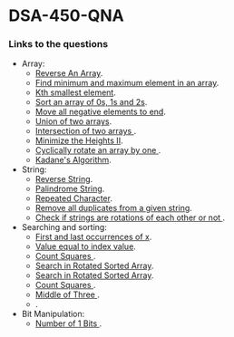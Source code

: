 # DSA-450-QNA

### Links to the questions
  - Array:
    - [Reverse An Array](https://practice.geeksforgeeks.org/problems/reverse-an-array/1).
    - [Find minimum and maximum element in an array](https://practice.geeksforgeeks.org/problems/find-minimum-and-maximum-element-in-an-array4428).
    - [Kth smallest element](https://practice.geeksforgeeks.org/problems/kth-smallest-element5635).
    - [Sort an array of 0s, 1s and 2s](https://practice.geeksforgeeks.org/problems/sort-an-array-of-0s-1s-and-2s4231).
    - [Move all negative elements to end](https://www.geeksforgeeks.org/move-negative-numbers-beginning-positive-end-constant-extra-space/). 
    - [Union of two arrays](https://practice.geeksforgeeks.org/problems/union-of-two-arrays3538).
    - [Intersection of two arrays ](https://leetcode.com/problems/intersection-of-two-arrays/submissions/).
    - [Minimize the Heights II](https://practice.geeksforgeeks.org/problems/minimize-the-heights3351).
    - [Cyclically rotate an array by one ](https://practice.geeksforgeeks.org/problems/cyclically-rotate-an-array-by-one2614/1).
    - [Kadane's Algorithm](https://practice.geeksforgeeks.org/problems/kadanes-algorithm-1587115620/1#).
  - String:
    - [Reverse String](https://leetcode.com/problems/reverse-string).
    - [Palindrome String](https://practice.geeksforgeeks.org/problems/palindrome-string0817).
    - [Repeated Character](https://practice.geeksforgeeks.org/problems/repeated-character2058).
    - [Remove all duplicates from a given string](https://practice.geeksforgeeks.org/problems/remove-all-duplicates-from-a-given-string4321).
    - [Check if strings are rotations of each other or not ](https://practice.geeksforgeeks.org/problems/check-if-strings-are-rotations-of-each-other-or-not-1587115620).
  - Searching and sorting:
    - [First and last occurrences of x](https://practice.geeksforgeeks.org/problems/first-and-last-occurrences-of-x3116).
    - [Value equal to index value](https://practice.geeksforgeeks.org/problems/value-equal-to-index-value1330).
    - [Count Squares ](https://practice.geeksforgeeks.org/problems/count-squares3649).
    - [ Search in Rotated Sorted Array](https://leetcode.com/problems/search-in-rotated-sorted-array).
    - [Search in Rotated Sorted Array](https://leetcode.com/problems/search-in-rotated-sorted-array).
    - [Count Squares ](https://practice.geeksforgeeks.org/problems/count-squares3649).
    - [Middle of Three ](https://practice.geeksforgeeks.org/problems/count-squares3649).
    - []().
  - Bit Manipulation:
    - [Number of 1 Bits ](https://practice.geeksforgeeks.org/problems/set-bits0143).
